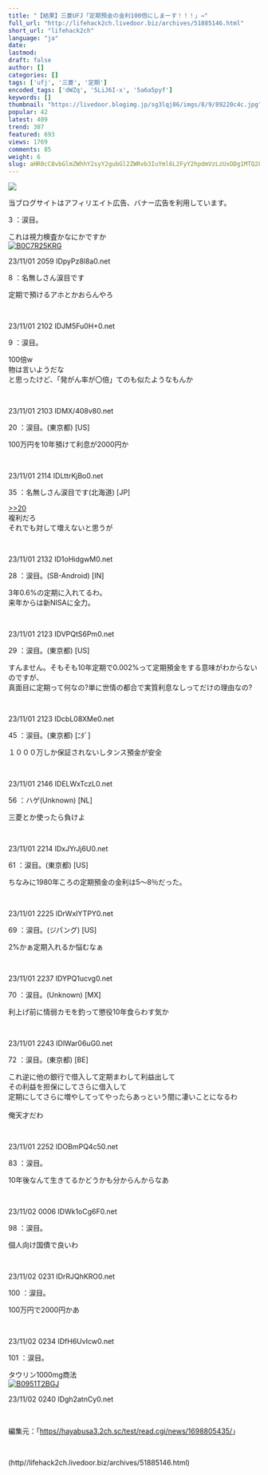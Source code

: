 ```yaml
---
title: "【結果】三菱UFJ「定期預金の金利100倍にしまーす！！！」→"
full_url: "http://lifehack2ch.livedoor.biz/archives/51885146.html"
short_url: "lifehack2ch"
language: "ja"
date: 
lastmod: 
draft: false
author: []
categories: []
tags: ['ufj', '三菱', '定期']
encoded_tags: ['dWZq', '5LiJ6I-x', '5a6a5pyf']
keywords: []
thumbnail: "https://livedoor.blogimg.jp/sg3lqj86/imgs/8/9/89220c4c.jpg"
popular: 42
latest: 409
trend: 307
featured: 693
views: 1769
comments: 85
weight: 6
slug: aHR0cC8vbGlmZWhhY2syY2gubGl2ZWRvb3IuYml6L2FyY2hpdmVzLzUxODg1MTQ2Lmh0bWw=
---
```


![](https://livedoor.blogimg.jp/sg3lqj86/imgs/8/9/89220c4c.jpg)

<div><p>当ブログサイトはアフィリエイト広告、バナー広告を利用しています。</p><p class='t_name'>3 ：涙目。</p> <p class='r1'>これは視力検査かなにかですか<br><a href='https//www.amazon.co.jp/dp/B0C7R25KRG/?tag=nishiky24-22' target='_blank'><img src='https//m.media-amazon.com/images/I/51LRjCXcHUL._SL500_.jpg' alt='B0C7R25KRG' border='0'></a> </p><p>23/11/01 2059 IDpyPz8l8a0.net</p> <p class='t_name'>8 ：名無しさん涙目です</p> <p class='r4'>定期で預けるアホとかおらんやろ </p><br><p>23/11/01 2102 IDJM5Fu0H+0.net</p> <p class='t_name'>9 ：涙目。</p> <p class='r4'>100倍w <br> 物は言いようだな <br> と思ったけど、「発がん率が〇倍」てのも似たようなもんか </p><br><p>23/11/01 2103 IDMX/408v80.net</p> <p class='t_name'>20 ：涙目。(東京都) [US]</p> <p class='r4'>100万円を10年預けて利息が2000円か </p><br><p>23/11/01 2114 IDLttrKjBo0.net</p> <p class='t_name_res'>35 ：名無しさん涙目です(北海道) [JP]</p> <p class='r4'><a href='#res_20'>>>20</a> <br> 複利だろ <br> それでも対して増えないと思うが </p><br><p>23/11/01 2132 ID1oHidgwM0.net</p> <p class='t_name'>28 ：涙目。(SB-Android) [IN]</p> <p class='r4'>3年0.6%の定期に入れてるわ。 <br> 来年からは新NISAに全力。 </p><br><p>23/11/01 2123 IDVPQtS6Pm0.net</p> <p class='t_name'>29 ：涙目。(東京都) [US]</p> <p class='r4'>すんません。そもそも10年定期で0.002%って定期預金をする意味がわからないのですが、 <br> 真面目に定期って何なの?単に世情の都合で実質利息なしってだけの理由なの? </p><br><p>23/11/01 2123 IDcbL08XMe0.net</p> <p class='t_name'>45 ：涙目。(東京都) [ﾆﾀﾞ]</p> <p class='r4'>１０００万しか保証されないしタンス預金が安全 </p><br><p>23/11/01 2146 IDELWxTczL0.net</p> <p class='t_name'>56 ：ハゲ(Unknown) [NL]</p> <p class='r4'>三菱とか使ったら負けよ </p><br><p>23/11/01 2214 IDxJYrJj6U0.net</p> <p class='t_name'>61 ：涙目。(東京都) [US]</p> <p class='r4'>ちなみに1980年ころの定期預金の金利は5〜8％だった。 </p><br><p>23/11/01 2225 IDrWxIYTPY0.net</p> <p class='t_name'>69 ：涙目。(ジパング) [US]</p> <p class='r4'>2%かぁ定期入れるか悩むなぁ </p><br><p>23/11/01 2237 IDYPQ1ucvg0.net</p> <p class='t_name'>70 ：涙目。(Unknown) [MX]</p> <p class='r4'>利上げ前に情弱カモを釣って懲役10年食らわす気か </p><br><p>23/11/01 2243 IDlWar06uG0.net</p> <p class='t_name'>72 ：涙目。(東京都) [BE]</p> <p class='r4'>これ逆に他の銀行で借入して定期まわして利益出して <br> その利益を担保にしてさらに借入して <br> 定期にしてさらに増やしてってやったらあっという間に凄いことになるわ <br> <br> 俺天才だわ </p><br><p>23/11/01 2252 IDOBmPQ4c50.net</p> <p class='t_name'>83 ：涙目。</p> <p class='r4'>10年後なんて生きてるかどうかも分からんからなあ </p><br><p>23/11/02 0006 IDWk1oCg6F0.net</p> <p class='t_name'>98 ：涙目。</p> <p class='r4'>個人向け国債で良いわ </p><br><p>23/11/02 0231 IDrRJQhKRO0.net</p> <p class='t_name'>100 ：涙目。</p> <p class='r4'>100万円で2000円かあ </p><br><p>23/11/02 0234 IDfH6UvIcw0.net</p> <p class='t_name'>101 ：涙目。</p> <p class='r2'>タウリン1000mg商法<br><a href='https//www.amazon.co.jp/dp/B0951T2BGJ/?tag=nishiky24-22' target='_blank'><img src='https//m.media-amazon.com/images/I/519rDZU1KlS._SL500_.jpg' alt='B0951T2BGJ' border='0'></a> </p><p>23/11/02 0240 IDgh2atnCy0.net</p> <br><p class='p_url'>編集元：「<a href='https//hayabusa3.2ch.sc/test/read.cgi/news/1698805435/' target='_blank'>https//hayabusa3.2ch.sc/test/read.cgi/news/1698805435/</a>」</p> <br clear='all'></div>

(http//lifehack2ch.livedoor.biz/archives/51885146.html)
